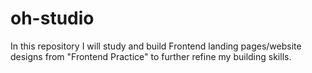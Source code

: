 # oh-studio
In this repository I will study and build Frontend landing pages/website designs from "Frontend Practice" to further refine my building skills. 
